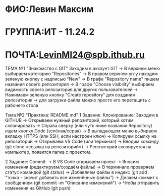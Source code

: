 # ФИО:Левин Максим 
# ГРУППА:ИТ - 11.24.2
# ПОЧТА:LevinMI24@spb.ithub.ru

ТЕМА №1 "Знакомство с GIT"
Заходим в аккаунт GIT 
-> В верхнем меню выбираем категорию "Repositories" 
-> В правом верхнем углу находим зеленую кнопку с надписью "New" 
->  В графе "Repository name" пишем названия своего репозитория 
-> В графе "Choose visibility" выбираем видимость своего репозитория для других пользователоей 
-> Нажимаем зеленую кнопку "Create repository" для создания репозитория 
-> для загрузки файла можно просто его перетащить с рабочего стола


Тема №2 "Практика: README.md" 
1 Задание: 
Клонирование:  Заходим в GITHUB
-> Открываем нужный репозиторий, который хотим склонировать
-> Справа сверху (или чуть ниже названия Repository) ищем кнопку Code (зелёная/серая)
-> В выпадающем меню выбираем вкладку HTTPS (или SSH, если настроен ключ)
-> Копируем ссылку на репозиторий
-> Открываем VS Code (или терминал)
-> Вводим команду (git clone <ссылка на репозиторий>)
-> Репозиторий скопируется на компьютер, появится папка с проектом.

2 Задание:
Commit: 
-> В VS Code открываем проект
-> Вносим изменения (редактируем/создаём файлы)
-> В терминале проверяем статус командой (git status)
->  Добавляем файлы в индекс (git add . "точка – значит добавить все изменённые файлы")
->  Делаем коммит с сообщением (git commit -m "Описание изменений")
->  Чтобы отправить изменения на GitHub (git push)